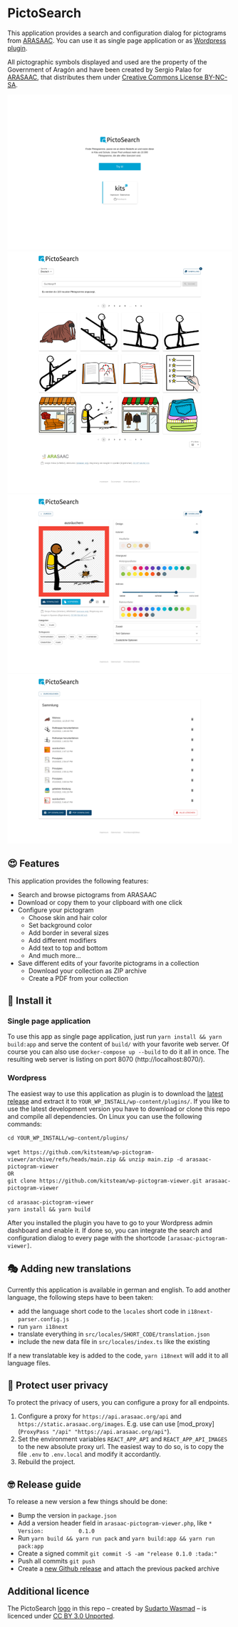 # PictoSearch

This application provides a search and configuration dialog for pictograms from
[ARASAAC]. You can use it as single page application or as [Wordpress plugin][WP].

All pictographic symbols displayed and used are the property of the Government
of Aragón and have been created by Sergio Palao for [ARASAAC], that distributes
them under [Creative Commons License BY-NC-SA][CC].

![Screenshot welcome page](./docs/screenshot-welcome.png)
![Screenshot pictogram search](./docs/screenshot-search.png)
![Screenshot pictogram configuration](./docs/screenshot-configuration.png)
![Screenshot pictogram collection](./docs/screenshot-collection.png)

## :heart_eyes: Features
This application provides the following features:

* Search and browse pictograms from ARASAAC
* Download or copy them to your clipboard with one click
* Configure your pictogram
    * Choose skin and hair color
    * Set background color
    * Add border in several sizes
    * Add different modifiers
    * Add text to top and bottom
    * And much more...
* Save different edits of your favorite pictograms in a collection
    * Download your collection as ZIP archive
    * Create a PDF from your collection

## :rocket: Install it
### Single page application
To use this app as single page application, just run `yarn install && yarn
build:app` and serve the content of `build/` with your favorite web server. Of
course you can also use `docker-compose up --build` to do it all in once. The
resulting web server is listing on port 8070 (http://localhost:8070/).

### Wordpress
The easiest way to use this application as plugin is to download the [latest release] and
extract it to `YOUR_WP_INSTALL/wp-content/plugins/`. If you like to use the
latest development version you have to download or clone this repo and compile
all dependencies. On Linux you can use the following commands:

```
cd YOUR_WP_INSTALL/wp-content/plugins/

wget https://github.com/kitsteam/wp-pictogram-viewer/archive/refs/heads/main.zip && unzip main.zip -d arasaac-pictogram-viewer
OR
git clone https://github.com/kitsteam/wp-pictogram-viewer.git arasaac-pictogram-viewer

cd arasaac-pictogram-viewer
yarn install && yarn build
```

After you installed the plugin you have to go to your Wordpress admin dashboard
and enable it. If done so, you can integrate the search and configuration dialog
to every page with the shortcode `[arasaac-pictogram-viewer]`.

## :performing_arts: Adding new translations
Currently this application is available in german and english. To add another
language, the following steps have to been taken:

* add the language short code to the `locales` short code in `i18next-parser.config.js`
* run `yarn i18next`
* translate everything in `src/locales/SHORT_CODE/translation.json`
* include the new data file in `src/locales/index.ts` like the existing

If a new translatable key is added to the code, `yarn i18next` will add it to all
language files.

## :train2: Protect user privacy
To protect the privacy of users, you can configure a proxy for all endpoints.

1. Configure a proxy for `https://api.arasaac.org/api` and
   `https://static.arasaac.org/images`. E.g. use can use [mod_proxy] (`ProxyPass
   "/api" "https://api.arasaac.org/api"`).
2. Set the environment variables `REACT_APP_API` and `REACT_APP_API_IMAGES` to
   the new absolute proxy url. The easiest way to do so, is to copy the file
   `.env` to `.env.local` and modify it accordantly.
3. Rebuild the project.

## :nerd_face: Release guide
To release a new version a few things should be done:

* Bump the version in `package.json`
* Add a version header field in `arasaac-pictogram-viewer.php`, like `* Version:           0.1.0`
* Run `yarn build && yarn run pack` and `yarn build:app && yarn run pack:app`
* Create a signed commit `git commit -S -am "release 0.1.0 :tada:"`
* Push all commits `git push`
* Create a [new Github release](https://github.com/kitsteam/wp-pictogram-viewer/releases/new) and attach the previous packed archive

## Additional licence

The PictoSearch [logo](https://thenounproject.com/icon/find-4161316/) in this
repo – created by [Sudarto Wasmad](https://thenounproject.com/sudartowasmad/)
– is licenced under [CC BY 3.0 Unported][CC-BY-3].

[WP]: https://wordpress.org
[ARASAAC]: http://www.arasaac.org
[CC]: https://creativecommons.org/licenses/by-nc-sa/4.0/deed.undefined
[CC-BY-3]: https://creativecommons.org/licenses/by/3.0/
[latest release]: https://github.com/kitsteam/wp-pictogram-viewer/releases